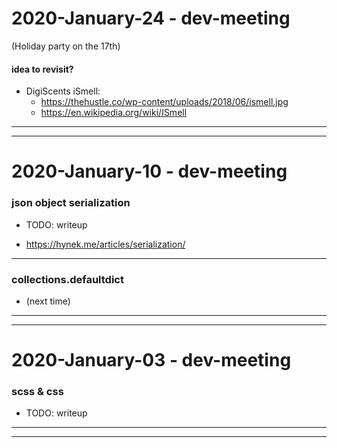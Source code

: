 2020-January-24 - dev-meeting
=============================

(Holiday party on the 17th)

#### idea to revisit?

- DigiScents iSmell:
    - <https://thehustle.co/wp-content/uploads/2018/06/ismell.jpg>
    - <https://en.wikipedia.org/wiki/ISmell>

---

---


2020-January-10 - dev-meeting
==============================

### json object serialization

- TODO: writeup

- <https://hynek.me/articles/serialization/>

---


### collections.defaultdict

- (next time)

---

---


2020-January-03 - dev-meeting
==============================

### scss & css

- TODO: writeup

---

---
